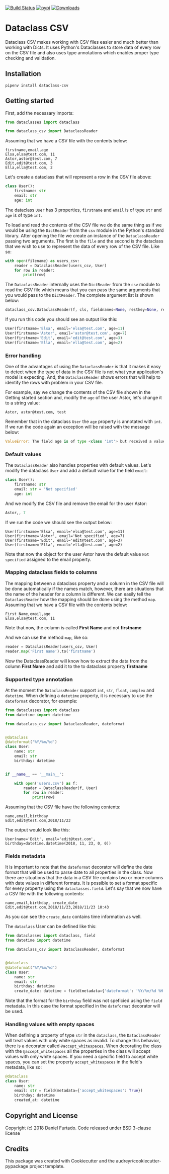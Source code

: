[![Build Status](https://travis-ci.org/dfurtado/dataclass-csv.svg?branch=master)](https://travis-ci.org/dfurtado/dataclass-csv)
[![pypi](https://img.shields.io/pypi/v/dataclass-csv.svg)](https://pypi.python.org/pypi/dataclass-csv)
[![Downloads](https://pepy.tech/badge/dataclass-csv)](https://pepy.tech/project/dataclass-csv)



# Dataclass CSV

Dataclass CSV makes working with CSV files easier and much better than working with Dicts. It uses Python's Dataclasses to store data of every row on the CSV file and also uses type annotations which enables proper type checking and validation.

## Installation

```shell
pipenv install dataclass-csv
```

## Getting started

First, add the necessary imports:

```python
from dataclasses import dataclass

from dataclass_csv import DataclassReader
```

Assuming that we have a CSV file with the contents below:
```text
firstname,email,age
Elsa,elsa@test.com, 11
Astor,astor@test.com, 7
Edit,edit@test.com, 3
Ella,ella@test.com, 2
```

Let's create a dataclass that will represent a row in the CSV file above:
```python
class User():
    firstname: str
    email: str
    age: int
```

The dataclass `User` has 3 properties, `firstname` and `email` is of type `str` and `age` is of type `int`.

To load and read the contents of the CSV file we do the same thing as if we would be using the `DictReader` from the `csv` module in the Python's standard library. After opening the file we create an instance of the `DataclassReader` passing two arguments. The first is the `file` and the second is the dataclass that we wish to use to represent the data of every row of the CSV file. Like so:

```python
with open(filename) as users_csv:
    reader = DataclassReader(users_csv, User)
    for row in reader:
        print(row)
```

The `DataclassReader` internally uses the `DictReader` from the `csv` module to read the CSV file which means that you can pass the same arguments that you would pass to the `DictReader`. The complete argument list is shown below:

```python
dataclass_csv.DataclassReader(f, cls, fieldnames=None, restkey=None, restval=None, dialect='excel', *args, **kwds)
```

If you run this code you should see an output like this:

```python
User(firstname='Elsa', email='elsa@test.com', age=11)
User(firstname='Astor', email='astor@test.com', age=7)
User(firstname='Edit', email='edit@test.com', age=3)
User(firstname='Ella', email='ella@test.com', age=2)
```

### Error handling

One of the advantages of using the `DataclassReader` is that it makes it easy to detect when the type of data in the CSV file is not what your application's model is expecting. And, the `DataclassReader` shows errors that will help to identify the rows with problem in your CSV file.

For example, say we change the contents of the CSV file shown in the Getting started section and, modify the `age` of the user Astor, let's change it to a string value:

```text
Astor, astor@test.com, test
```

Remember that in the dataclass `User` the `age` property is annotated with `int`. If we run the code again an exception will be raised with the message below:

```python
ValueError: The field age is of type <class 'int'> but received a value of type <class 'str'>
```

### Default values

The `DataclassReader` also handles properties with default values. Let's modify the dataclass `User` and add a default value for the field `email`:

```python
class User():
    firstname: str
    email: str = 'Not specified'
    age: int
```

And we modify the CSV file and remove the email for the user Astor:

```python
Astor,, 7
```

If we run the code we should see the output below:

```text
User(firstname='Elsa', email='elsa@test.com', age=11)
User(firstname='Astor', email='Not specified', age=7)
User(firstname='Edit', email='edit@test.com', age=3)
User(firstname='Ella', email='ella@test.com', age=2)
```

Note that now the object for the user Astor have the default value `Not specified` assigned to the email property.

### Mapping dataclass fields to columns

The mapping between a dataclass property and a column in the CSV file will be done automatically if the names match, however, there are situations that the name of the header for a column is different. We can easily tell the `DataclassReader` how the mapping should be done using the method `map`. Assuming that we have a CSV file with the contents below:

```text
First Name,email,age
Elsa,elsa@test.com, 11
```

Note that now, the column is called **First Name** and not **firstname**

And we can use the method `map`, like so:

```python
reader = DataclassReader(users_csv, User)
reader.map('First name').to('firstname')
```

Now the DataclassReader will know how to extract the data from the column **First Name** and add it to the to dataclass property **firstname**

### Supported type annotation

At the moment the `DataclassReader` support `int`, `str`, `float`, `complex` and `datetime`. When defining a `datetime` property, it is necessary to use the `dateformat` decorator, for example:

```python
from dataclasses import dataclass
from datetime import datetime

from dataclass_csv import DataclassReader, dateformat


@dataclass
@dateformat('%Y/%m/%d')
class User:
    name: str
    email: str
    birthday: datetime


if __name__ == '__main__':

    with open('users.csv') as f:
        reader = DataclassReader(f, User)
        for row in reader:
            print(row)
```

Assuming that the CSV file have the following contents:

```text
name,email,birthday
Edit,edit@test.com,2018/11/23
```

The output would look like this:

```text
User(name='Edit', email='edit@test.com', birthday=datetime.datetime(2018, 11, 23, 0, 0))
```

### Fields metadata

It is important to note that the `dateformat` decorator will define the date format that will be used to parse date to all properties
in the class. Now there are situations that the data in a CSV file contains two or more columns with date values in different formats. It is possible
to set a format specific for every property using the `dataclasses.field`. Let's say that we now have a CSV file with the following contents:

```text
name,email,birthday, create_date
Edit,edit@test.com,2018/11/23,2018/11/23 10:43
```

As you can see the `create_date` contains time information as well.

The `dataclass` User can be defined like this:

```python
from dataclasses import dataclass, field
from datetime import datetime

from dataclass_csv import DataclassReader, dateformat


@dataclass
@dateformat('%Y/%m/%d')
class User:
    name: str
    email: str
    birthday: datetime
    create_date: datetime = field(metadata={'dateformat': '%Y/%m/%d %H:%M'})
```

Note that the format for the `birthday` field was not speficied using the `field` metadata. In this case the format specified in the `dateformat`
decorator will be used.

### Handling values with empty spaces

When defining a property of type `str` in the `dataclass`, the `DataclassReader` will treat values with only white spaces as invalid. To change this
behavior, there is a decorator called `@accept_whitespaces`. When decorating the class with the `@accept_whitespaces` all the properties in the class
will accept values with only white spaces.
If you need a specific field to accept white spaces, you can set the property `accept_whitespaces` in the field's metadata, like so:

```python
@dataclass
class User:
    name: str
    email: str = field(metadata={'accept_whitespaces': True})
    birthday: datetime
    created_at: datetime
```

## Copyright and License

Copyright (c) 2018 Daniel Furtado. Code released under BSD 3-clause license

## Credits

This package was created with Cookiecutter and the audreyr/cookiecutter-pypackage project template.
